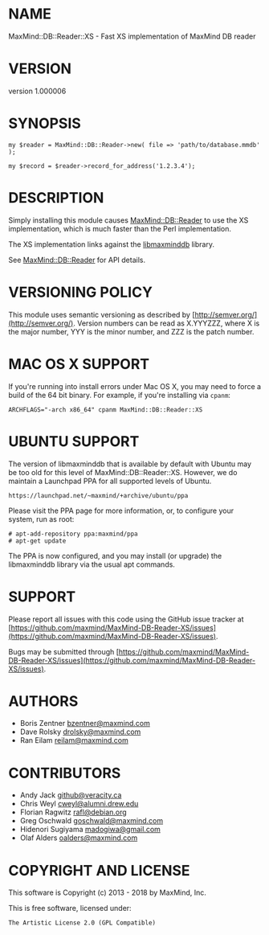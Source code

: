 # NAME

MaxMind::DB::Reader::XS - Fast XS implementation of MaxMind DB reader

# VERSION

version 1.000006

# SYNOPSIS

    my $reader = MaxMind::DB::Reader->new( file => 'path/to/database.mmdb' );

    my $record = $reader->record_for_address('1.2.3.4');

# DESCRIPTION

Simply installing this module causes [MaxMind::DB::Reader](https://metacpan.org/pod/MaxMind::DB::Reader) to use the XS
implementation, which is much faster than the Perl implementation.

The XS implementation links against the
[libmaxminddb](http://maxmind.github.io/libmaxminddb/) library.

See [MaxMind::DB::Reader](https://metacpan.org/pod/MaxMind::DB::Reader) for API details.

# VERSIONING POLICY

This module uses semantic versioning as described by
[http://semver.org/](http://semver.org/). Version numbers can be read as X.YYYZZZ, where X is the
major number, YYY is the minor number, and ZZZ is the patch number.

# MAC OS X SUPPORT

If you're running into install errors under Mac OS X, you may need to force a
build of the 64 bit binary. For example, if you're installing via `cpanm`:

    ARCHFLAGS="-arch x86_64" cpanm MaxMind::DB::Reader::XS

# UBUNTU SUPPORT

The version of libmaxminddb that is available by default with Ubuntu may be
too old for this level of MaxMind::DB::Reader::XS.  However, we do maintain a
Launchpad PPA for all supported levels of Ubuntu.

    https://launchpad.net/~maxmind/+archive/ubuntu/ppa

Please visit the PPA page for more information, or, to configure your system,
run as root:

    # apt-add-repository ppa:maxmind/ppa
    # apt-get update

The PPA is now configured, and you may install (or upgrade) the libmaxminddb
library via the usual apt commands.

# SUPPORT

Please report all issues with this code using the GitHub issue tracker at
[https://github.com/maxmind/MaxMind-DB-Reader-XS/issues](https://github.com/maxmind/MaxMind-DB-Reader-XS/issues).

Bugs may be submitted through [https://github.com/maxmind/MaxMind-DB-Reader-XS/issues](https://github.com/maxmind/MaxMind-DB-Reader-XS/issues).

# AUTHORS

- Boris Zentner <bzentner@maxmind.com>
- Dave Rolsky <drolsky@maxmind.com>
- Ran Eilam <reilam@maxmind.com>

# CONTRIBUTORS

- Andy Jack <github@veracity.ca>
- Chris Weyl <cweyl@alumni.drew.edu>
- Florian Ragwitz <rafl@debian.org>
- Greg Oschwald <goschwald@maxmind.com>
- Hidenori Sugiyama <madogiwa@gmail.com>
- Olaf Alders <oalders@maxmind.com>

# COPYRIGHT AND LICENSE

This software is Copyright (c) 2013 - 2018 by MaxMind, Inc.

This is free software, licensed under:

    The Artistic License 2.0 (GPL Compatible)
